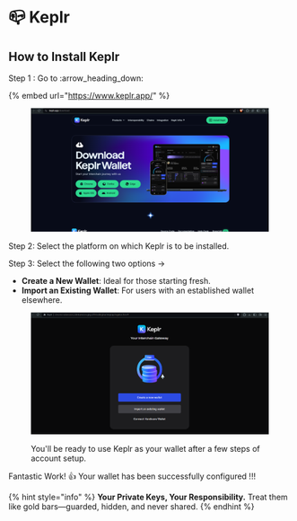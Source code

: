# 📪 Keplr

## How to Install Keplr

Step 1 : Go to :arrow\_heading\_down:

{% embed url="https://www.keplr.app/" %}

<figure><img src="../../.gitbook/assets/image (42).png" alt=""><figcaption></figcaption></figure>

Step 2: Select the platform on which Keplr is to be installed.

Step 3: Select the following two options ->&#x20;

* **Create a New Wallet**: Ideal for those starting fresh.
* **Import an Existing Wallet**: For users with an established wallet elsewhere.

<figure><img src="../../.gitbook/assets/image (43).png" alt=""><figcaption><p> You'll be ready to use Keplr as your wallet after a few steps of account setup.</p></figcaption></figure>

Fantastic Work! :thumbsup: Your wallet has been successfully configured !!!

{% hint style="info" %}
**Your Private Keys, Your Responsibility.** Treat them like gold bars—guarded, hidden, and never shared.
{% endhint %}

